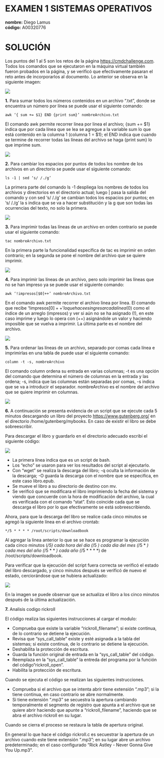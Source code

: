 # EXAMEN 1 SISTEMAS OPERATIVOS

**nombre:** Diego Lamus  
**código:** A00320776  


# SOLUCIÓN

Los puntos del 1 al 5 son los retos de la página  https://cmdchallenge.com. Todos los comandos que se ejecutaron en la máquina virtual también fueron probados en la página, y se verificó que efectivamente pasaran el reto antes de incorporarlos al documento. Lo anterior se observa en la siguiente imagen:  


![](https://github.com/diegolamus/so-exam1/blob/A00320776/solucion/A00320776/IMAGENES/CapturaRETOS.PNG)

**1.** Para sumar todos los números contenidos en un archivo “.txt”, donde se encuentra un número por línea se puede usar el siguiente comando:  


 	awk ‘{ sum += $1} END {print sum}’ nombreArchivo.txt

El comando awk permite recorrer linea por linea el archivo; {sum += $1} indica que por cada línea que se lea se agregue a la variable sum lo que está contenido en la columna 1 (columna 1 = $1); el END indica que cuando se termine de recorrer todas las líneas del archivo se haga {print sum} lo que imprime sum.  

![](https://github.com/diegolamus/so-exam1/blob/A00320776/solucion/A00320776/IMAGENES/CapturaSO1.PNG)  

**2.** Para cambiar los espacios por puntos de todos los nombre de los archivos en un directorio se puede usar el siguiente comando:

	ls -1 | sed ‘s/ /./g’

La primera parte del comando ls -1 despliega los nombres de todos los archivos y directorios en el directorio actual; luego | pasa la salida del comando y con sed ‘s/ /./g’ se cambian todos los espacios por puntos; en ‘s/ /./g’ la s indica que se va a hacer substitución y la g que son todas las ocurrencias del texto, no solo la primera.  

![](https://github.com/diegolamus/so-exam1/blob/A00320776/solucion/A00320776/IMAGENES/CapturaSO2.PNG)   

**3.** Para imprimir todas las líneas de un archivo en orden contrario se puede usar el siguiente comando:

    tac nombreArchivo.txt

En la primera parte la funcionalidad específica de tac es imprimir en orden contrario; en la segunda se pone el nombre del archivo que se quiere imprimir.  

![](https://github.com/diegolamus/so-exam1/blob/A00320776/solucion/A00320776/IMAGENES/CapturaSO3.PNG)  

**4.** Para imprimir las líneas de un archivo, pero solo imprimir las líneas que no se han impreso ya se puede usar el siguiente comando:

	awk ‘!impresos[$0]++’ nombreArchivo.txt

En el comando awk permite recorrer el archivo linea por linea. El comando que recibe ‘!impresos[$0]++’ lo que hace es ingresar cada línea ($0) como el índice de un arreglo (impresos) y ver si aún no se ha asignado (!), en este caso imprime y luego lo opera con (++) asignándole un valor y haciendo imposible que se vuelva a imprimir. La última parte es el nombre del archivo.  

![](https://github.com/diegolamus/so-exam1/blob/A00320776/solucion/A00320776/IMAGENES/CapturaSO4.PNG)   


**5.** Para ordenar las líneas de un archivo, separado por comas cada línea e imprimirlas en una tabla de puede usar el siguiente comando:

    column -t -s, nombreArchivo

El comando column ordena su entrada en varias columnas; -t es una opción del comando que determina el número de columnas en la entrada y las ordena; -s, indica que las columnas están separadas por comas, -s indica que se va a introducir el separador. nombreArchivo es el nombre del archivo que se quiere imprimir en columnas.  

![](https://github.com/diegolamus/so-exam1/blob/A00320776/solucion/A00320776/IMAGENES/CapturaSO5.PNG)   


**6.** A continuación se presenta evidencia de un script que se ejecute cada 5 minutos descargando un libro del proyecto https://www.gutenberg.org/ en el directorio /home/gutenberg/mybooks. En caso de existir el libro se debe sobreescribir.

Para descargar el libro y guardarlo en el directorio adecuado escribí el siguiente código:  

![](https://github.com/diegolamus/so-exam1/blob/A00320776/solucion/A00320776/IMAGENES/CapturaSCRIPT_DESCARGA.PNG)   

* La primera línea indica que es un script de bash.
* Los “echo” se usaron para ver los resultados del script al ejecutarlo.
* Con “wget” se realiza la descarga del libro; -q oculta la información de la descarga; -O guarda la descarga con el nombre que se especifica, en este caso libro.epub.
* Se mueve el libro a su directorio de destino con mv.
* Se verificó que se modificara el libro imprimiendo la fecha del sistema y viendo que concuerde con la hora de modificación del archivo, la cual es verificada con el comando “stat”. Esto coincide cada que se descarga el libro por lo que efectivamente se está sobreescribiendo.  

Ahora, para que la descarga del libro se realice cada cinco minutos se agregó la siguiente línea en el archivo crontab:

    */5 * * * * /root/scripts/downloadbook

Al agregar la linea anterior lo que se se hace es programar la ejecución cada cinco minutos (*/5) cada hora del dia (*/5 *) cada dia del mes (*/5 * *) cada mes del año (*/5 * * *) cada año (*/5 * * * *) de /root/scripts/downloadbook.

Para verificar que la ejecución del script fuera correcta se verificó el estado del libro descargado, y cinco minutos después se verificó de nuevo el estado, cerciorándose que se hubiera actualizado:  

![](https://github.com/diegolamus/so-exam1/blob/A00320776/solucion/A00320776/IMAGENES/CapturaFUNCIONAMIENTO_SCRIPT.PNG)   

En la imagen se puede observar que se actualiza el libro a los cinco minutos después de la última actualización.


**7.** Analisis codigo rickroll

El código realiza las siguientes instrucciones al cargar el modulo:
* Comprueba que existe la variable “rickroll_filename”; si existe continua, de lo contrario se detiene la ejecución.
* Revisa que “sys_call_table” existe y esté asignada a la tabla del sistemas; si existe continua, de lo contrario se detiene la ejecución.
* Deshabilita la protección de escritura.
* Guarda la función original de entrada en la “sys_call_table” del código.
* Reemplaza en la “sys_call_table” la entreda del programa por la función del código“rickroll_open”.
* Habilita la protección de escritura.

Cuando se ejecuta el código se realizan las siguientes instrucciones.
* Comprueba si el archivo que se intenta abrir tiene extensión “.mp3”; si la tiene continua, en caso contrario se abre normalmente.
* Si tiene extensión “.mp3” se secuestra la apertura cambiando temporalmente el segmento de registro que apunta a el archivo que se quiere abrir haciendo que apunte a “rickroll_filename”, haciendo que se abra el archivo rickroll en su lugar.

Cuando se cierra el proceso se restaura la tabla de apertura original.
		

En general lo que hace el código rickroll.c es secuestrar la apertura de un archivo cuando este tiene extensión “.mp3”; en su lugar abre un archivo predeterminado; en el caso configurado “Rick Astley - Never Gonna Give You Up.mp3".












